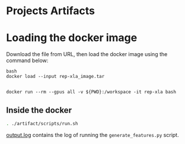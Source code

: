 # Projects Artifacts

# Loading the docker image

Download the file from URL, then load the docker image using the command below:

```
bash
docker load --input rep-xla_image.tar


docker run --rm --gpus all -v ${PWD}:/workspace -it rep-xla bash

```


## Inside the docker

```bash
. ./artifact/scripts/run.sh
```

[output.log](artifact/results/output.log) contains the log of running the `generate_features.py` script. 